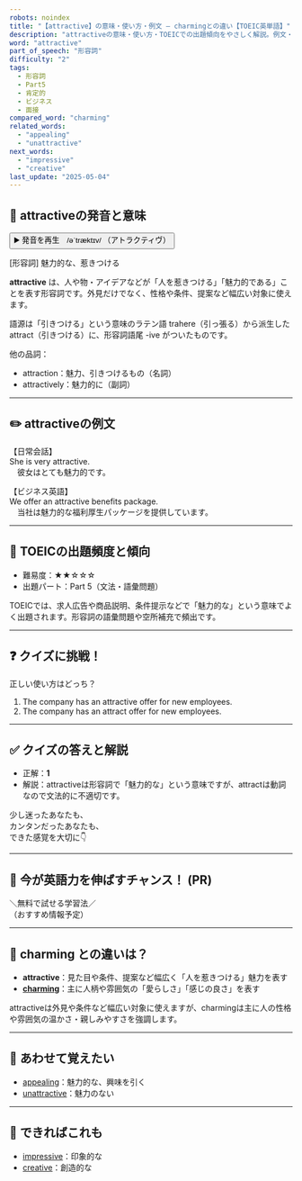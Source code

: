 ```yaml
---
robots: noindex
title: "【attractive】の意味・使い方・例文 ― charmingとの違い【TOEIC英単語】"
description: "attractiveの意味・使い方・TOEICでの出題傾向をやさしく解説。例文・クイズ付きでcharmingとの違いもわかりやすく学べます。"
word: "attractive"
part_of_speech: "形容詞"
difficulty: "2"
tags:
  - 形容詞
  - Part5
  - 肯定的
  - ビジネス
  - 面接
compared_word: "charming"
related_words:
  - "appealing"
  - "unattractive"
next_words:
  - "impressive"
  - "creative"
last_update: "2025-05-04"
---
```


## 🔰 attractiveの発音と意味

<button class="play-audio" onclick="playTTS('attractive')">
  <span class="play-audio-main">
    ▶️ 発音を再生　/əˈtræktɪv/
  </span>
  <span class="play-audio-sub">
    （アトラクティヴ）
  </span>
</button>

[形容詞] 魅力的な、惹きつける

**attractive** は、人や物・アイデアなどが「人を惹きつける」「魅力的である」ことを表す形容詞です。外見だけでなく、性格や条件、提案など幅広い対象に使えます。

語源は「引きつける」という意味のラテン語 trahere（引っ張る）から派生した attract（引きつける）に、形容詞語尾 -ive がついたものです。

他の品詞：  
- attraction：魅力、引きつけるもの（名詞）
- attractively：魅力的に（副詞）

---

## ✏️ attractiveの例文

【日常会話】  
She is very attractive.  
　彼女はとても魅力的です。

【ビジネス英語】  
We offer an attractive benefits package.  
　当社は魅力的な福利厚生パッケージを提供しています。

---

## 🎯 TOEICの出題頻度と傾向

- 難易度：★★☆☆☆
- 出題パート：Part 5（文法・語彙問題）

TOEICでは、求人広告や商品説明、条件提示などで「魅力的な」という意味でよく出題されます。形容詞の語彙問題や空所補充で頻出です。

---

## ❓ クイズに挑戦！

正しい使い方はどっち？

1. The company has an attractive offer for new employees.  
2. The company has an attract offer for new employees.

---

## ✅ クイズの答えと解説

- 正解：**1**
- 解説：attractiveは形容詞で「魅力的な」という意味ですが、attractは動詞なので文法的に不適切です。

少し迷ったあなたも、  
カンタンだったあなたも、  
できた感覚を大切に👇️

---

## 🚀 今が英語力を伸ばすチャンス！ (PR)

<div class="info-center">
＼無料で試せる学習法／<br>  
（おすすめ情報予定）
</div>

---

## 🤔  charming との違いは？

- **attractive**：見た目や条件、提案など幅広く「人を惹きつける」魅力を表す
- **[charming](/charming)**：主に人柄や雰囲気の「愛らしさ」「感じの良さ」を表す

attractiveは外見や条件など幅広い対象に使えますが、charmingは主に人の性格や雰囲気の温かさ・親しみやすさを強調します。

---

## 🧩 あわせて覚えたい

- [appealing](/appealing)：魅力的な、興味を引く
- [unattractive](/unattractive)：魅力のない

---

## 📖 できればこれも

- [impressive](/impressive)：印象的な
- [creative](/creative)：創造的な

<!-- cvid: aid13_bid02 -->
